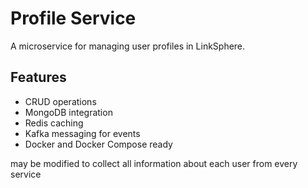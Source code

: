 # Profile Service

A microservice for managing user profiles in LinkSphere.

## Features

- CRUD operations
- MongoDB integration
- Redis caching
- Kafka messaging for events
- Docker and Docker Compose ready

may be modified to collect all information about each user from every service

